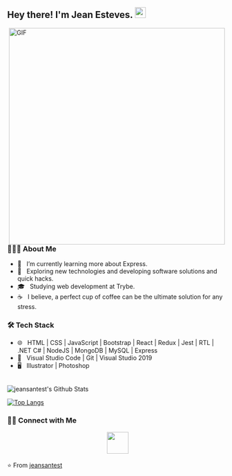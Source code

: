 <h2> Hey there! I'm Jean Esteves. <img src="https://github.com/souvikguria98/souvikguria98/blob/master/Hi.gif" width="25"></h2>
<img align="right" alt="GIF" src="https://i.pinimg.com/originals/f0/f0/d9/f0f0d932d6e39c7af5aa305cbd8da735.gif" width="500"/>

<h3> 👨🏻‍💻 About Me </h3>

- 🔭 &nbsp; I’m currently learning more about Express.
- 🤔 &nbsp; Exploring new technologies and developing software solutions and quick hacks.
- 🎓 &nbsp; Studying web development at Trybe.
- ☕ &nbsp; I believe, a perfect cup of coffee can be the ultimate solution for any stress. 

<h3>🛠 Tech Stack</h3>

 
- 🌐 &nbsp; HTML | CSS | JavaScript | Bootstrap | React | Redux | Jest | RTL | .NET C# | NodeJS | MongoDB | MySQL | Express
- 🔧 &nbsp; Visual Studio Code | Git | Visual Studio 2019
- 🖥 &nbsp; Illustrator | Photoshop

<br>

<img align="center" src="https://github-readme-stats.vercel.app/api?username=jeansantest&include_all_commits=true&count_private=true&show_icons=true&line_height=20&title_color=7A7ADB&icon_color=2234AE&text_color=D3D3D3&bg_color=0,000000,130F40" alt="jeansantest's Github Stats">

</br>

[![Top Langs](https://github-readme-stats.vercel.app/api/top-langs/?username=jeansantest&layout=compact&text_color=daf7dc&bg_color=151515)](https://github.com/jeansantest/github-readme-stats)


<h3> 🤝🏻 Connect with Me </h3>

<p align="center"> 
&nbsp; <a href="https://www.linkedin.com/in/jeanesteves/" target="_blank" rel="noopener noreferrer"><img src="https://img.icons8.com/plasticine/100/000000/linkedin.png" width="50" /></a>
</p>

⭐️ From [jeansantest](https://github.com/jeansantest)
